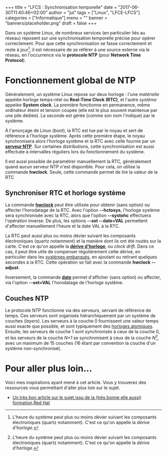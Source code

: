 +++
title      = "LFCS : Synchronisation temporelle"
date       = "2017-06-30T11:40:46+02:00"
author     = "jul"
tags       = ["Linux", "LFCE-LFCS"]
categories = ["Informatique"]
menu       = ""
banner     = "banners/placeholder.png"
draft      = false
+++

<!-- ê î ô û -->

Dans un système Linux, de nombreux services (en particulier liés au réseau) reposent sur une synchronisation temporelle précise pour opérer correctement. Pour que cette synchronisation se fasse correctement et reste à jour[^1], il est nécessaire de se référer à une source externe via le réseau, en l'occurrence via le **protocole NTP** (pour **Network Time Protocol**).

[^1]: L'heure du système peut plus ou moins dévier suivant les composants électroniques (quartz notamment). C'est ce qu'on appelle la _dérive d'horloge_.

# Fonctionnement global de NTP

Généralement, un système Linux repose sur deux horloge : l'une _matérielle_ appelée horloge temps-réel ou **Real-Time Clock (RTC)**, et l'autre _système_ appelée **System clock**. La première fonctionne en permanence, même ordinateur éteint et tension coupée (elle est le plus souvent maintenue par une pile dédiée). La seconde est gérée (comme son nom l'indique) par le système.

À l'amorçage de Linux (_boot_), la RTC est lue par le noyau et sert de référence à l'horloge système. Après cette première étape, le noyau synchronisera alors l'horloge système et la RTC avec celle fournie par un [**serveur NTP**](https://fr.wikipedia.org/wiki/Network_Time_Protocol). Sur certaines distributions, cette synchronisation est aussi effectuée à intervalles réguliers lors du fonctionnement du système.

Il est aussi possible de paramétrer manuellement la RTC, généralement quand aucun serveur NTP n'est disponible. Pour cela, on utilise la commande **hwclock**. Seule, cette commande permet de lire la valeur de la RTC

## Synchroniser RTC et horloge système

La commande [**hwclock**](https://linux.die.net/man/8/hwclock) peut être utilisée pour obtenir (sans option) ou affecter l'horodatage de la RTC. Avec l'option **--hctosys**, l'horloge système sera synchronisée avec la RTC, alors que l'option **--systohc** effectuera l'opération inverse. De plus, les options **--set --date=VAL** permettent d'affecter manuellement l'heure et la date VAL à la RTC. 

La RTC peut aussi plus ou moins dévier suivant les composants électroniques (quartz notamment) et la manière dont ils ont été routés sur la carte. C'est ce qu'on appelle la [**dérive d'horloge**](https://en.wikipedia.org/wiki/Clock_drift), ou _clock drift_. Dans ce cas, il peut être utile de compenser régulièrement cette dérive, en particulier dans les [systèmes embarqués](https://fr.wikipedia.org/wiki/Syst%C3%A8me_embarqu%C3%A9), en ajoutant ou retirant quelques secondes à la RTC. Cette opération se fait avec la commande **hwclock --adjust**.

Inversement, la commande [**date**](https://linux.die.net/man/1/date) permet d'afficher (sans option) ou affecter, via l'option **--set=VAL** l'horodatage de l'horloge système.


## Couches NTP

Le protocole NTP fonctionne via des serveurs, servant de référence de temps. Ces serveurs sont organisés hiérarchiquement par un système de couches (_layers_). Les serveurs à la couche 0 fournissent une valeur temps aussi exacte que possible, et sont typiquement des [horloges atomiques](https://fr.wikipedia.org/wiki/Horloge_atomique). Ensuite, les serveurs de couche 1 sont synchronisés à ceux de la couche 0, et les serveurs de la couche _N+1_ se synchronisent à ceux de la couche _N_[^1], avec un maximum de 15 couches (16 étant par convention la couche d'un système non-synchronisé).

[^1]: Bien évidemment, plus une source est "bas" dans la hiérarchie, plus elle est précise, et donc plus elle est jugée fiable. Dans la pratique, il existe de nombreux serveurs de couche 1 disponibles pour se synchroniser.

<!--

 -->




<!--
Here we are going to cover how to configure chronyd or ntpd in Linux to connect to an NTP server and keep time in sync. We only want to use one of these at a time however, having both running at once is not a good idea and may cause conflicts.

Note: These examples are based on the CentOS 7 operating system so steps may vary slightly for other Linux distributions. In this version chronyd is installed by default, however we will still cover the older ntpd for completeness as this is still widely used. Here we are concerned with configuring NTP clients rather than an NTP server.
-->

# Pour aller plus loin...

Voici mes inspirations ayant mené à cet article. Vous y trouverez des ressources vous permettant d'aller plus loin sur le sujet.

- [Un très bon article sur le sujet issu de la (très bonne elle aussi) formation Red Hat](https://www.rootusers.com/how-to-synchronize-time-in-linux-with-ntp-peers/)

